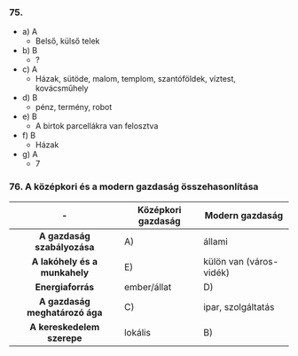 ### 75.
- a) A
	- Belső, külső telek
- b) B
	- ?
- c)  A
	- Házak, sütöde, malom, templom, szantóföldek, víztest, kovácsműhely
- d) B
	- pénz, termény, robot
- e) B
	- A birtok parcellákra van felosztva
- f) B
	- Házak
- g) A
	- 7
### 76. A középkori és a modern gazdaság összehasonlítása

|               -                | **Középkori  gazdaság** | **Modern gazdaság**     |
| :----------------------------: | ----------------------- | ----------------------- |
|  **A gazdaság szabályozása**   | A)                      | állami                  |
| **A lakóhely és a munkahely**  | E)                      | külön van (város-vidék) |
|       **Energiaforrás**        | ember/állat             | D)                      |
| **A gazdaság meghatározó ága** | C)                      | ipar, szolgáltatás      |
|   **A kereskedelem szerepe**   | lokális                 | B)                      |
